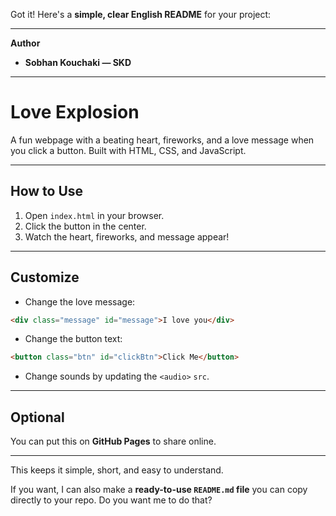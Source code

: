 Got it! Here's a **simple, clear English README** for your project:

---

**Author**
- **Sobhan Kouchaki — SKD**

---

# Love Explosion

A fun webpage with a beating heart, fireworks, and a love message when you click a button. Built with HTML, CSS, and JavaScript.

---

## How to Use

1. Open `index.html` in your browser.
2. Click the button in the center.
3. Watch the heart, fireworks, and message appear!

---

## Customize

* Change the love message:

```html
<div class="message" id="message">I love you</div>
```

* Change the button text:

```html
<button class="btn" id="clickBtn">Click Me</button>
```

* Change sounds by updating the `<audio>` `src`.

---

## Optional

You can put this on **GitHub Pages** to share online.

---

This keeps it simple, short, and easy to understand.

If you want, I can also make a **ready-to-use `README.md` file** you can copy directly to your repo. Do you want me to do that?
